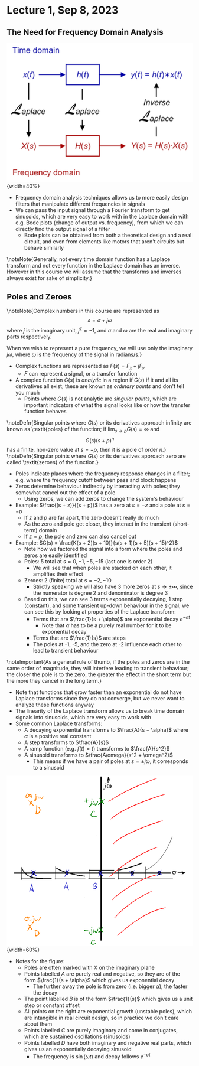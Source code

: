 # Lecture 1, Sep 8, 2023

## The Need for Frequency Domain Analysis

![Summary of frequency domain analysis.](imgs/lec1_1.png){width=40%}

* Frequency domain analysis techniques allows us to more easily design filters that manipulate different frequencies in signals
* We can pass the input signal through a Fourier transform to get sinusoids, which are very easy to work with in the Laplace domain with e.g. Bode plots (change of output vs. frequency), from which we can directly find the output signal of a filter
	* Bode plots can be obtained from both a theoretical design and a real circuit, and even from elements like motors that aren't circuits but behave similarly

\noteNote{Generally, not every time domain function has a Laplace transform and not every function in the Laplace domain has an inverse. However in this course we will assume that the transforms and inverses always exist for sake of simplicity.}

## Poles and Zeroes

\noteNote{Complex numbers in this course are represented as $$s = \sigma + j\omega$$ where $j$ is the imaginary unit, $j^2 = -1$, and $\sigma$ and $\omega$ are the real and imaginary parts respectively.

When we wish to represent a pure frequency, we will use only the imaginary $j\omega$, where $\omega$ is the frequency of the signal in radians/s.}

* Complex functions are represented as $F(s) = F_x + jF_y$
	* $F$ can represent a signal, or a transfer function
* A complex function $G(s)$ is *analytic* in a region if $G(s)$ if it and all its derivatives all exist; these are known as *ordinary points* and don't tell you much
	* Points where $G(s)$ is not analytic are *singular points*, which are important indicators of what the signal looks like or how the transfer function behaves

\noteDefn{Singular points where $G(s)$ or its derivatives approach infinity are known as \textit{poles} of the function; if $\lim _{s \to p} G(s) = \infty$ and $$G(s)(s + p)^n$$ has a finite, non-zero value at $s = -p$, then it is a pole of order $n$.}
\noteDefn{Singular points where $G(s)$ or its derivatives approach zero are called \textit{zeroes} of the function.}

* Poles indicate places where the frequency response changes in a filter; e.g. where the frequency cutoff between pass and block happens
* Zeros determine behaviour indirectly by interacting with poles; they somewhat cancel out the effect of a pole
	* Using zeros, we can add zeros to change the system's behaviour
* Example: $\frac{(s + z)}{(s + p)}$ has a zero at $s = -z$ and a pole at $s = -p$
	* If $z$ and $p$ are far apart, the zero doesn't really do much
	* As the zero and pole get closer, they interact in the transient (short-term) domain
	* If $z = p$, the pole and zero can also cancel out
* Example: $G(s) = \frac{K(s + 2)(s + 10)}{s(s + 1)(s + 5)(s + 15)^2}$
	* Note how we factored the signal into a form where the poles and zeros are easily identified
	* Poles: 5 total at $s = 0, -1, -5, -15$ (last one is order 2)
		* We will see that when poles are stacked on each other, it amplifies their effect
	* Zeroes: 2 (finite) total at $s = -2, -10$
		* Strictly speaking we will also have 3 more zeros at $s \to \pm\infty$, since the numerator is degree 2 and denominator is degree 3
	* Based on this, we can see 3 terms exponentially decaying, 1 step (constant), and some transient up-down behaviour in the signal; we can see this by looking at properties of the Laplace transform:
		* Terms that are $\frac{1}{s + \alpha}$ are exponential decay $e^{-\alpha t}$
			* Note that $\alpha$ has to be a purely real number for it to be exponential decay
		* Terms that are $\frac{1}{s}$ are steps
		* The poles at -1, -5, and the zero at -2 influence each other to lead to transient behaviour

\noteImportant{As a general rule of thumb, if the poles and zeros are in the same order of magnitude, they will interfere leading to transient behaviour; the closer the pole is to the zero, the greater the effect in the short term but the more they cancel in the long term.}

* Note that functions that grow faster than an exponential do not have Laplace transforms since they do not converge, but we never want to analyze these functions anyway
* The linearity of the Laplace transform allows us to break time domain signals into sinusoids, which are very easy to work with
* Some common Laplace transforms:
	* A decaying exponential transforms to $\frac{A}{s + \alpha}$ where $\alpha$ is a positive real constant
	* A step transforms to $\frac{A}{s}$
	* A ramp function (e.g. $f(t) = t$) transforms to $\frac{A}{s^2}$
	* A sinusoid transforms to $\frac{A\omega}{s^2 + \omega^2}$
		* This means if we have a pair of poles at $s = \pm j\omega$, it corresponds to a sinusoid

![Poles plotted on the imaginary plane.](imgs/lec1_2.png){width=60%}

* Notes for the figure:
	* Poles are often marked with X on the imaginary plane
	* Points labelled $A$ are purely real and negative, so they are of the form $\frac{1}{s + \alpha}$ which gives us exponential decay
		* The further away the pole is from zero (i.e. bigger $\alpha$), the faster the decay
	* The point labelled $B$ is of the form $\frac{1}{s}$ which gives us a unit step or constant offset
	* All points on the right are exponential growth (unstable poles), which are intangible in real circuit design, so in practice we don't care about them
	* Points labelled $C$ are purely imaginary and come in conjugates, which are sustained oscillations (sinusoids)
	* Points labelled $D$ have both imaginary and negative real parts, which gives us an exponentially decaying sinusoid
		* The frequency is $\sin(\omega t)$ and decay follows $e^{-\sigma t}$

